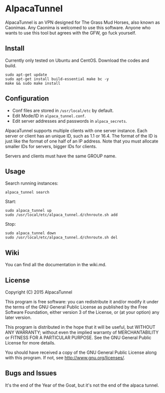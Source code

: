 AlpacaTunnel
============


AlpacaTunnel is an VPN designed for The Grass Mud Horses, also known as
Caonimas. Any Caonima is welcomed to use this software. Anyone who wants
to use this tool but agrees with the GFW, go fuck yourself.


Install
-------

Currently only tested on Ubuntu and CentOS.
Download the codes and build.

    sudo apt-get update
    sudo apt-get install build-essential make bc -y
    make && sudo make install


Configuration
-------------

- Conf files are stored in `/usr/local/etc` by default.
- Edit Mode/ID in `alpaca_tunnel.conf`.
- Edit server addresses and passwords in `alpaca_secrets`.

AlpacaTunnel supports multiple clients with one server instance. Each server
or client has an unique ID, such as 1.1 or 16.4. The format of the ID is just
like the format of one half of an IP address. Note that you must allocate
smaller IDs for servers, bigger IDs for clients.

Servers and clients must have the same GROUP name.


Usage
-----

Search running instances:

    alpaca_tunnel search

Start:

    sudo alpaca_tunnel up
    sudo /usr/local/etc/alpaca_tunnel.d/chnroute.sh add

Stop:

    sudo alpaca_tunnel down
    sudo /usr/local/etc/alpaca_tunnel.d/chnroute.sh del


Wiki
----

You can find all the documentation in the wiki.md.


License
-------

Copyright (C) 2015 AlpacaTunnel

This program is free software: you can redistribute it and/or modify
it under the terms of the GNU General Public License as published by
the Free Software Foundation, either version 3 of the License, or
(at your option) any later version.

This program is distributed in the hope that it will be useful,
but WITHOUT ANY WARRANTY; without even the implied warranty of
MERCHANTABILITY or FITNESS FOR A PARTICULAR PURPOSE.  See the
GNU General Public License for more details.

You should have received a copy of the GNU General Public License
along with this program.  If not, see <http://www.gnu.org/licenses/>.


Bugs and Issues
----------------
It's the end of the Year of the Goat, but it's not the end of the
alpaca tunnel.





